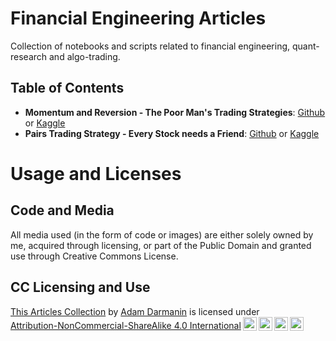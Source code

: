 # Financial Engineering Articles

Collection of  notebooks and scripts related to financial engineering, quant-research and algo-trading.

## Table of Contents

- **Momentum and Reversion - The Poor Man's Trading Strategies**: [Github](https://github.com/adamd1985/quant_research/blob/main/momentum-and-mean-reversion-quant.ipynb) or [Kaggle](https://www.kaggle.com/code/addarm/momentum-and-mean-reversion-quant)
- **Pairs Trading Strategy - Every Stock needs a Friend**: [Github](https://github.com/adamd1985/quant_research/blob/main/pair-trading-quant.ipynb) or [Kaggle](https://www.kaggle.com/addarm/pairs-trading-strategy-quant)


# Usage and Licenses

## Code and Media

All media used (in the form of code or images) are either solely owned by me, acquired through licensing, or part of the Public Domain and granted use through Creative Commons License.

## CC Licensing and Use

<p xmlns:cc="http://creativecommons.org/ns#" xmlns:dct="http://purl.org/dc/terms/"><a property="dct:title" rel="cc:attributionURL" href="https://github.com/adamd1985/articles">This Articles Collection</a> by <a rel="cc:attributionURL dct:creator" property="cc:attributionName" href="https://www.linkedin.com/in/adam-darmanin/">Adam Darmanin</a> is licensed under <a href="http://creativecommons.org/licenses/by-nc-sa/4.0/?ref=chooser-v1" target="_blank" rel="license noopener noreferrer" style="display:inline-block;">Attribution-NonCommercial-ShareAlike 4.0 International<img style="height:22px!important;margin-left:3px;vertical-align:text-bottom;" src="https://mirrors.creativecommons.org/presskit/icons/cc.svg?ref=chooser-v1"><img style="height:22px!important;margin-left:3px;vertical-align:text-bottom;" src="https://mirrors.creativecommons.org/presskit/icons/by.svg?ref=chooser-v1"><img style="height:22px!important;margin-left:3px;vertical-align:text-bottom;" src="https://mirrors.creativecommons.org/presskit/icons/nc.svg?ref=chooser-v1"><img style="height:22px!important;margin-left:3px;vertical-align:text-bottom;" src="https://mirrors.creativecommons.org/presskit/icons/sa.svg?ref=chooser-v1"></a></p>
